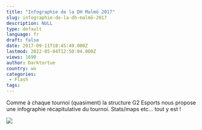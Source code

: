 ```yaml
---
title: "Infographie de la DH Malmö 2017"
slug: infographie-de-la-dh-malmö-2017
description: NULL
type: default
language: fr
draft: false
date: 2017-09-11T18:45:49.000Z
lastmod: 2022-05-04T12:50:04.000Z
views: 1690
author: Darktortue
country: wo
categories:
 - Flash
tags:
---
```

Comme à chaque tournoi (quasiment) la structure G2 Esports nous propose une infographie récapitulative du tournoi. Stats/maps etc... tout y est !

![](https://flickshot-ue.s3.eu-west-2.amazonaws.com/flickshot/article/59b6b5213f1ae/images/1gy4AIEedctWdPrU1mSLqjmREGCUSS4yc6gLeicm.jpeg)

